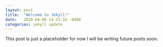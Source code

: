 ```yaml
---
layout: post
title:  "Welcome to Jekyll!"
date:   2020-04-08 14:21:16 -0400
categories: jekyll update
---
```


This post is just a placeholder for now I will be writing future posts soon.
